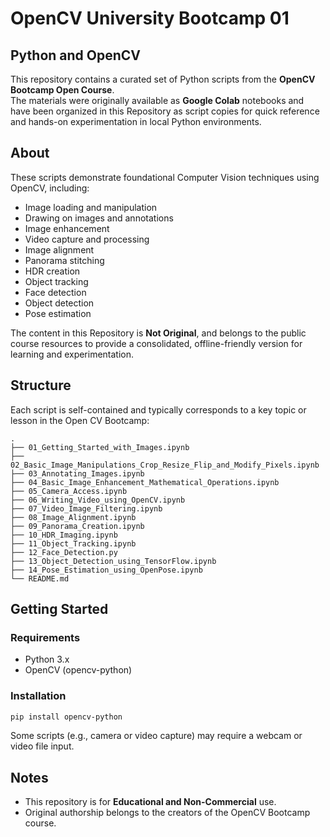 # OpenCV University Bootcamp 01
## Python and OpenCV

This repository contains a curated set of Python scripts from the **OpenCV Bootcamp Open Course**.  
The materials were originally available as **Google Colab** notebooks and have been organized in this Repository as script copies for quick reference and hands-on experimentation in local Python environments.

## About

These scripts demonstrate foundational Computer Vision techniques using OpenCV, including:

- Image loading and manipulation  
- Drawing on images and annotations
- Image enhancement
- Video capture and processing  
- Image alignment  
- Panorama stitching  
- HDR creation  
- Object tracking
- Face detection
- Object detection
- Pose estimation

The content in this Repository is **Not Original**, and belongs to the public course resources to provide a consolidated, offline-friendly version for learning and experimentation.

## Structure

Each script is self-contained and typically corresponds to a key topic or lesson in the Open CV Bootcamp:

```
.
├── 01_Getting_Started_with_Images.ipynb
├── 02_Basic_Image_Manipulations_Crop_Resize_Flip_and_Modify_Pixels.ipynb
├── 03_Annotating_Images.ipynb
├── 04_Basic_Image_Enhancement_Mathematical_Operations.ipynb
├── 05_Camera_Access.ipynb
├── 06_Writing_Video_using_OpenCV.ipynb
├── 07_Video_Image_Filtering.ipynb
├── 08_Image_Alignment.ipynb
├── 09_Panorama_Creation.ipynb
├── 10_HDR_Imaging.ipynb
├── 11_Object_Tracking.ipynb
├── 12_Face_Detection.py
├── 13_Object_Detection_using_TensorFlow.ipynb
├── 14_Pose_Estimation_using_OpenPose.ipynb
└── README.md
```

## Getting Started

### Requirements

- Python 3.x  
- OpenCV (opencv-python)

### Installation

```bash
pip install opencv-python
```

Some scripts (e.g., camera or video capture) may require a webcam or video file input.

## Notes

- This repository is for **Educational and Non-Commercial** use.  
- Original authorship belongs to the creators of the OpenCV Bootcamp course.
